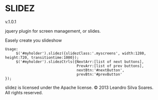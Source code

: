 SLIDEZ
======
v.1.0.1

jquery plugin for screen management, or slides.

Easely create you slideshow

```
Usage: 
     $('#myholder').slidez({slidezClass:'.myscreens', width:1280, height:720, transitiontime:1000});
     $('#myholder').slidezCtrls({NextArr:[list of next buttons],
                                 PrevArr:[list of prev buttons],
                                 nextBtn:'#nextButton',
                                 prevBtn:'#prevButton'
});
```



slidez is licensed under the Apache license. © 2013 Leandro Silva Soares. All rights reserved.